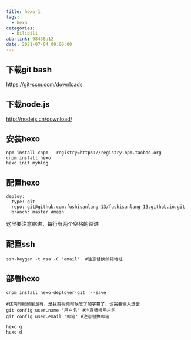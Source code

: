 ```yaml
---
title: hexo-1
tags:
  - hexo
categories:
  - bilibili
abbrlink: 98438a12
date: 2021-07-04 00:00:00
---
```


## 下载git bash
https://git-scm.com/downloads

## 下载node.js
http://nodejs.cn/download/

## 安装hexo

```
npm install cnpm --registry=https://registry.npm.taobao.org
cnpm install hexo
hexo init myblog
```

## 配置hexo
```
deploy:
  type: git
  repo: git@github.com:fushisanlang-13/fushisanlang-13.github.io.git
  branch: master #main
```
这里要注意缩进，每行有两个空格的缩进

## 配置ssh
```
ssh-keygen -t rsa -C 'email'  #注意替换邮箱地址
```

## 部署hexo
```
cnpm install hexo-deployer-git  --save

#这两句视频里没有，是我剪视频时候忘了加字幕了，也需要输入进去
git config user.name '用户名' #注意替换用户名
git config user.email '邮箱' #注意替换邮箱

hexo g
hexo d
```